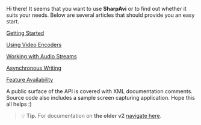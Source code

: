 Hi there!
It seems that you want to use **SharpAvi** or to find out whether it suits your needs.
Below are several articles that should provide you an easy start. 

[Getting Started](getting-started.md)

[Using Video Encoders](using-video-encoders.md)

[Working with Audio Streams](working-with-audio-streams.md)

[Asynchronous Writing](asynchronous-writing.md)

[Feature Availability](feature-target-matrix.md)

A public surface of the API is covered with XML documentation comments. Source code also includes a sample screen capturing application. Hope this all helps :)

> :bulb: **Tip.** For documentation on **the older v2** [navigate here](v2/index.md).
